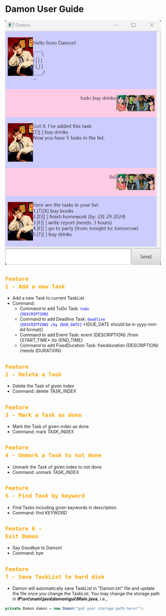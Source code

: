 # Damon User Guide

![Ui](Ui.png)



## <code style="color : Orange">Feature 1 - Add a new Task</code>

- Add a new Task to current TaskList.
- Command:
  - Command to add ToDo Task: <code style="color : Blue">todo {DESCRIPTION}</code>
  - Command to add Deadline Task: <code style="color : Blue">deadline {DESCRIPTION} /by {DUE_DATE}</code>
      *(DUE_DATE should be in yyyy-mm-dd format)}
  - Command to add Event Task: event {DESCRIPTION} /from {START_TIME* /to {END_TIME}
  - Command to add FixedDuration Task: fixedduration {DESCRIPTION} /needs {DURATION}


## <code style="color : Orange">Feature 2 - Delete a Task</code>

- Delete the Task of given index
- Command: delete *TASK_INDEX*


## <code style="color : Orange">Feature 3 - Mark a Task as done</code>

- Mark the Task of given index as done
- Command: mark *TASK_INDEX*


## <code style="color : Orange">Feature 4 - Unmark a Task to not done</code>


- Unmark the Task of given index to not done
- Command: unmark *TASK_INDEX*


## <code style="color : Orange">Feature 5 - Find Task by keyword</code>

- Find Tasks including given keywords in description
- Command: find *KEYWORD*


## <code style="color : Orange">Feature 6 - Exit Damon</code>

- Say Goodbye to Damon!
- Command: bye


## <code style="color : Orange">Feature 7 - Save TaskList to hard disk</code>

- Damon will automatically save TaskList in "Damon.txt" file and update the file once you change the TaskList. You may change the storage path in **iP\src\main\java\damon\gui\Main.java**, i.e.,
```java
private Damon damon = new Damon("put your storage path here!");
```